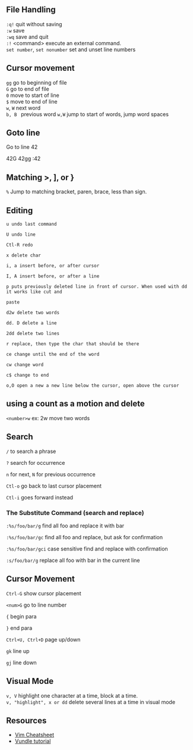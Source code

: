 ## File Handling

`:q!`   quit without saving  
`:w`    save  
`:wq`   save and quit  
`:!`    &lt;command&gt; execute an external command.  
`set number`, `set nonumber` set and unset line numbers

## Cursor movement

`gg`      go to beginning of file  
`G`       go to end of file  
`0`       move to start of line  
`$`       move to end of line  
`w`, `W`  next word  
`b, B `   previous word
`w,W`     jump to start of words, jump word spaces


## Goto line
Go to line 42

42G
42gg
:42<CR>

## Matching >, ], or }

`%` Jump to matching bracket, paren, brace, less than sign.

## Editing
```
u undo last command

U undo line

Ctl-R redo

x delete char

i, a insert before, or after cursor

I, A insert before, or after a line

p puts previously deleted line in front of cursor. When used with dd it works like cut and

paste

d2w delete two words

dd. D delete a line

2dd delete two lines

r replace, then type the char that should be there

ce change until the end of the word

cw change word

c$ change to end

o,O open a new a new line below the cursor, open above the cursor
```


## using a count as a motion and delete
`<number>w` ex: 2w move two words

## Search
`/` to search a phrase

`?` search for occurrence

`n` for next, `N` for previous occurrence

`Ctl-o` go back to last cursor placement

`Ctl-i` goes forward instead

### The Substitute Command (search and replace)

`:%s/foo/bar/g` find all foo and replace it with bar

`:%s/foo/bar/gc` find all foo and replace, but ask for confirmation

`:%s/foo/bar/gci` case sensitive find and replace with confirmation

`:s/foo/bar/g` replace all foo with bar in the current line

## Cursor Movement
`Ctrl-G` show cursor placement

`<num>G` go to line number

`{` begin para

`}` end para

`Ctrl+U, Ctrl+D` page up/down

`gk` line up

`gj` line down

## Visual Mode

`v, V`  highlight one character at a time, block at a time.   
`v, "highlight", x or dd`  delete several lines at a time in visual mode


## Resources

- [Vim Cheatsheet](http://vimsheet.com/)
- [Vundle tutorial](https://c7.se/switching-to-vundle/)

